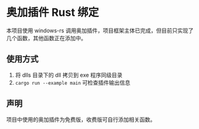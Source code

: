 # 奥加插件 Rust 绑定

本项目使用 windows-rs 调用奥加插件，项目框架主体已完成，但目前只实现了几个函数，其他函数正在添加中。

## 使用方式

1. 将 dlls 目录下的 dll 拷贝到 exe 程序同级目录
2. `cargo run --example main` 可检查插件输出信息

## 声明

项目中使用的奥加插件为免费版，收费版可自行添加相关函数。

